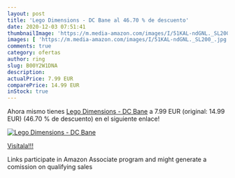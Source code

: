 ```yaml
---
layout: post
title: 'Lego Dimensions - DC Bane al 46.70 % de descuento'
date: 2020-12-03 07:51:41
thumbnailImage: 'https://m.media-amazon.com/images/I/51KAL-ndGNL._SL200_.jpg'
images: [ 'https://m.media-amazon.com/images/I/51KAL-ndGNL._SL200_.jpg' ]
comments: true
category: ofertas
author: ring
slug: B00Y2W1DNA
description:
actualPrice: 7.99 EUR
comparePrice: 14.99 EUR
inStock: true
---
```


Ahora mismo tienes [Lego Dimensions - DC Bane](https://www.amazon.es/dp/B00Y2W1DNA/?tag=tolees-21) a 7.99 EUR (original: 14.99 EUR) (46.70 %  de descuento) en el siguiente enlace!

[![Lego Dimensions - DC Bane](https://m.media-amazon.com/images/I/51KAL-ndGNL._SL200_.jpg)](https://www.amazon.es/dp/B00Y2W1DNA/?tag=tolees-21)

[Visítala!!!](https://www.amazon.es/dp/B00Y2W1DNA/?tag=tolees-21)

Links participate in Amazon Associate program and might generate a comission on qualifying sales
